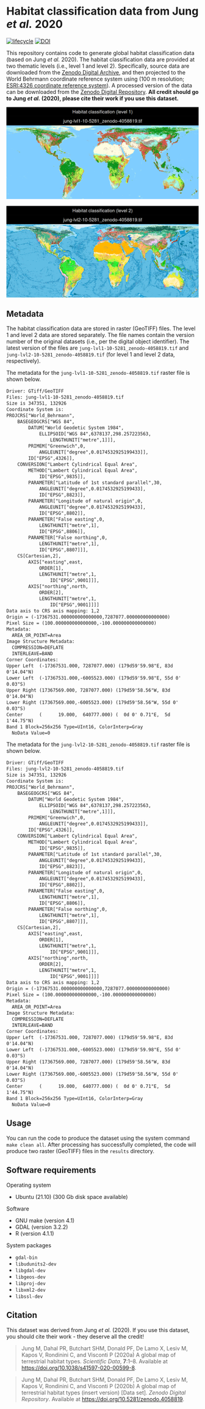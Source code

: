 
<!--- README.md is generated from README.Rmd. Please edit that file -->

# Habitat classification data from Jung *et al.* 2020

[![lifecycle](https://img.shields.io/badge/Lifecycle-stable-brightgreen.svg)](https://lifecycle.r-lib.org/articles/stages.html)
[![DOI](https://img.shields.io/badge/DOI-10.5281/zenodo.6622029-blue.svg)](https://doi.org/10.5281/zenodo.6622029)

This repository contains code to generate global habitat classification
data (based on Jung *et al.* 2020). The habitat classification data are
provided at two thematic levels (i.e., level 1 and level 2).
Specifically, source data are downloaded from the [Zenodo Digital
Archive](https://doi.org/10.5281/zenodo.4058356), and then projected to
the World Behrmann coordinate reference system using (100 m resolution;
[ESRI:4326 coordinate reference system](https://epsg.io/54017)). A
processed version of the data can be downloaded from the [Zenodo Digital
Repository](https://doi.org/10.5281/zenodo.6622029). **All credit should
go to Jung *et al.* (2020), please cite their work if you use this
dataset.**

<img src="figures/README-lvl1_map-1.png" style="display: block; margin: auto;" />

</br>

<img src="figures/README-lvl2_map-1.png" style="display: block; margin: auto;" />

## Metadata

The habitat classification data are stored in raster (GeoTIFF) files.
The level 1 and level 2 data are stored separately. The file names
contain the version number of the original datasets (i.e., per the
digital object identifier). The latest version of the files are
`jung-lvl1-10-5281_zenodo-4058819.tif` and
`jung-lvl2-10-5281_zenodo-4058819.tif` (for level 1 and level 2 data,
respectively).

The metadata for the `jung-lvl1-10-5281_zenodo-4058819.tif` raster file
is shown below.

    Driver: GTiff/GeoTIFF
    Files: jung-lvl1-10-5281_zenodo-4058819.tif
    Size is 347351, 132926
    Coordinate System is:
    PROJCRS["World_Behrmann",
        BASEGEOGCRS["WGS 84",
            DATUM["World Geodetic System 1984",
                ELLIPSOID["WGS 84",6378137,298.257223563,
                    LENGTHUNIT["metre",1]]],
            PRIMEM["Greenwich",0,
                ANGLEUNIT["degree",0.0174532925199433]],
            ID["EPSG",4326]],
        CONVERSION["Lambert Cylindrical Equal Area",
            METHOD["Lambert Cylindrical Equal Area",
                ID["EPSG",9835]],
            PARAMETER["Latitude of 1st standard parallel",30,
                ANGLEUNIT["degree",0.0174532925199433],
                ID["EPSG",8823]],
            PARAMETER["Longitude of natural origin",0,
                ANGLEUNIT["degree",0.0174532925199433],
                ID["EPSG",8802]],
            PARAMETER["False easting",0,
                LENGTHUNIT["metre",1],
                ID["EPSG",8806]],
            PARAMETER["False northing",0,
                LENGTHUNIT["metre",1],
                ID["EPSG",8807]]],
        CS[Cartesian,2],
            AXIS["easting",east,
                ORDER[1],
                LENGTHUNIT["metre",1,
                    ID["EPSG",9001]]],
            AXIS["northing",north,
                ORDER[2],
                LENGTHUNIT["metre",1,
                    ID["EPSG",9001]]]]
    Data axis to CRS axis mapping: 1,2
    Origin = (-17367531.000000000000000,7287077.000000000000000)
    Pixel Size = (100.000000000000000,-100.000000000000000)
    Metadata:
      AREA_OR_POINT=Area
    Image Structure Metadata:
      COMPRESSION=DEFLATE
      INTERLEAVE=BAND
    Corner Coordinates:
    Upper Left  (-17367531.000, 7287077.000) (179d59'59.98"E, 83d 0'14.04"N)
    Lower Left  (-17367531.000,-6005523.000) (179d59'59.98"E, 55d 0' 0.03"S)
    Upper Right (17367569.000, 7287077.000) (179d59'58.56"W, 83d 0'14.04"N)
    Lower Right (17367569.000,-6005523.000) (179d59'58.56"W, 55d 0' 0.03"S)
    Center      (      19.000,  640777.000) (  0d 0' 0.71"E,  5d 1'44.75"N)
    Band 1 Block=256x256 Type=UInt16, ColorInterp=Gray
      NoData Value=0

The metadata for the `jung-lvl2-10-5281_zenodo-4058819.tif` raster file
is shown below.

    Driver: GTiff/GeoTIFF
    Files: jung-lvl2-10-5281_zenodo-4058819.tif
    Size is 347351, 132926
    Coordinate System is:
    PROJCRS["World_Behrmann",
        BASEGEOGCRS["WGS 84",
            DATUM["World Geodetic System 1984",
                ELLIPSOID["WGS 84",6378137,298.257223563,
                    LENGTHUNIT["metre",1]]],
            PRIMEM["Greenwich",0,
                ANGLEUNIT["degree",0.0174532925199433]],
            ID["EPSG",4326]],
        CONVERSION["Lambert Cylindrical Equal Area",
            METHOD["Lambert Cylindrical Equal Area",
                ID["EPSG",9835]],
            PARAMETER["Latitude of 1st standard parallel",30,
                ANGLEUNIT["degree",0.0174532925199433],
                ID["EPSG",8823]],
            PARAMETER["Longitude of natural origin",0,
                ANGLEUNIT["degree",0.0174532925199433],
                ID["EPSG",8802]],
            PARAMETER["False easting",0,
                LENGTHUNIT["metre",1],
                ID["EPSG",8806]],
            PARAMETER["False northing",0,
                LENGTHUNIT["metre",1],
                ID["EPSG",8807]]],
        CS[Cartesian,2],
            AXIS["easting",east,
                ORDER[1],
                LENGTHUNIT["metre",1,
                    ID["EPSG",9001]]],
            AXIS["northing",north,
                ORDER[2],
                LENGTHUNIT["metre",1,
                    ID["EPSG",9001]]]]
    Data axis to CRS axis mapping: 1,2
    Origin = (-17367531.000000000000000,7287077.000000000000000)
    Pixel Size = (100.000000000000000,-100.000000000000000)
    Metadata:
      AREA_OR_POINT=Area
    Image Structure Metadata:
      COMPRESSION=DEFLATE
      INTERLEAVE=BAND
    Corner Coordinates:
    Upper Left  (-17367531.000, 7287077.000) (179d59'59.98"E, 83d 0'14.04"N)
    Lower Left  (-17367531.000,-6005523.000) (179d59'59.98"E, 55d 0' 0.03"S)
    Upper Right (17367569.000, 7287077.000) (179d59'58.56"W, 83d 0'14.04"N)
    Lower Right (17367569.000,-6005523.000) (179d59'58.56"W, 55d 0' 0.03"S)
    Center      (      19.000,  640777.000) (  0d 0' 0.71"E,  5d 1'44.75"N)
    Band 1 Block=256x256 Type=UInt16, ColorInterp=Gray
      NoData Value=0

## Usage

You can run the code to produce the dataset using the system command
`make clean all`. After processing has successfully completed, the code
will produce two raster (GeoTIFF) files in the `results` directory.

## Software requirements

Operating system

-   Ubuntu (21.10) (300 Gb disk space available)

Software

-   GNU make (version 4.1)
-   GDAL (version 3.2.2)
-   R (version 4.1.1)

System packages

-   `gdal-bin`
-   `libudunits2-dev`
-   `libgdal-dev`
-   `libgeos-dev`
-   `libproj-dev`
-   `libxml2-dev`
-   `libssl-dev`

## Citation

This dataset was derived from Jung *et al.* (2020). If you use this
dataset, you should cite their work - they deserve all the credit!

> Jung M, Dahal PR, Butchart SHM, Donald PF, De Lamo X, Lesiv M, Kapos
> V, Rondinini C, and Visconti P (2020a) A global map of terrestrial
> habitat types. *Scientific Data*, **7**:1–8. Available at
> <https://doi.org/10.1038/s41597-020-00599-8>.

> Jung M, Dahal PR, Butchart SHM, Donald PF, De Lamo X, Lesiv M, Kapos
> V, Rondinini C, and Visconti P (2020b) A global map of terrestrial
> habitat types (insert version) \[Data set\]. *Zenodo Digital
> Repository*. Available at <https://doi.org/10.5281/zenodo.4058819>.
